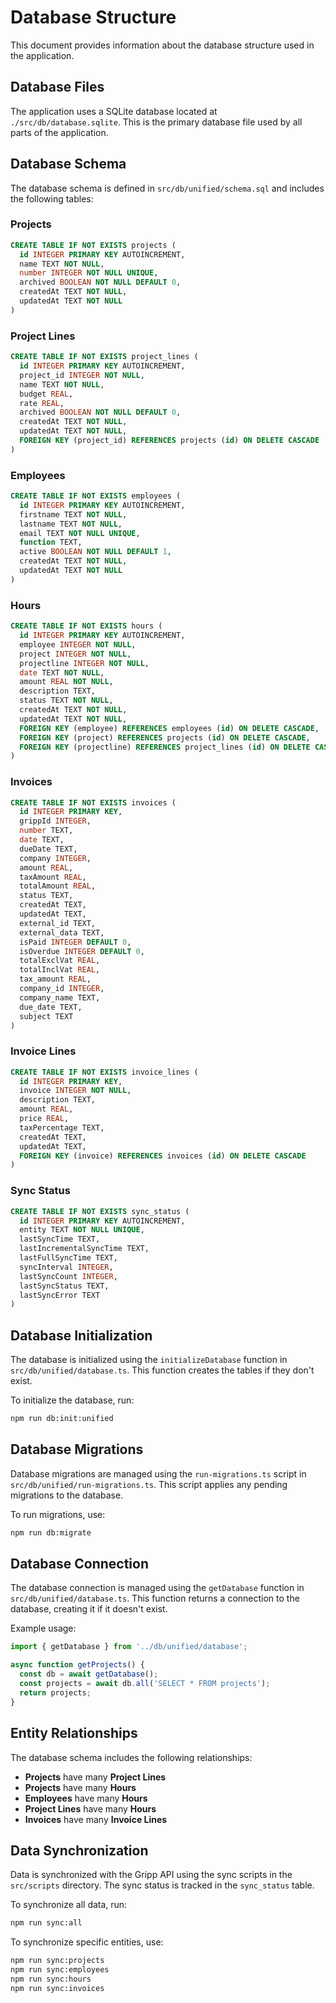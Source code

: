 # Database Structure

This document provides information about the database structure used in the application.

## Database Files

The application uses a SQLite database located at `./src/db/database.sqlite`. This is the primary database file used by all parts of the application.

## Database Schema

The database schema is defined in `src/db/unified/schema.sql` and includes the following tables:

### Projects

```sql
CREATE TABLE IF NOT EXISTS projects (
  id INTEGER PRIMARY KEY AUTOINCREMENT,
  name TEXT NOT NULL,
  number INTEGER NOT NULL UNIQUE,
  archived BOOLEAN NOT NULL DEFAULT 0,
  createdAt TEXT NOT NULL,
  updatedAt TEXT NOT NULL
)
```

### Project Lines

```sql
CREATE TABLE IF NOT EXISTS project_lines (
  id INTEGER PRIMARY KEY AUTOINCREMENT,
  project_id INTEGER NOT NULL,
  name TEXT NOT NULL,
  budget REAL,
  rate REAL,
  archived BOOLEAN NOT NULL DEFAULT 0,
  createdAt TEXT NOT NULL,
  updatedAt TEXT NOT NULL,
  FOREIGN KEY (project_id) REFERENCES projects (id) ON DELETE CASCADE
)
```

### Employees

```sql
CREATE TABLE IF NOT EXISTS employees (
  id INTEGER PRIMARY KEY AUTOINCREMENT,
  firstname TEXT NOT NULL,
  lastname TEXT NOT NULL,
  email TEXT NOT NULL UNIQUE,
  function TEXT,
  active BOOLEAN NOT NULL DEFAULT 1,
  createdAt TEXT NOT NULL,
  updatedAt TEXT NOT NULL
)
```

### Hours

```sql
CREATE TABLE IF NOT EXISTS hours (
  id INTEGER PRIMARY KEY AUTOINCREMENT,
  employee INTEGER NOT NULL,
  project INTEGER NOT NULL,
  projectline INTEGER NOT NULL,
  date TEXT NOT NULL,
  amount REAL NOT NULL,
  description TEXT,
  status TEXT NOT NULL,
  createdAt TEXT NOT NULL,
  updatedAt TEXT NOT NULL,
  FOREIGN KEY (employee) REFERENCES employees (id) ON DELETE CASCADE,
  FOREIGN KEY (project) REFERENCES projects (id) ON DELETE CASCADE,
  FOREIGN KEY (projectline) REFERENCES project_lines (id) ON DELETE CASCADE
)
```

### Invoices

```sql
CREATE TABLE IF NOT EXISTS invoices (
  id INTEGER PRIMARY KEY,
  grippId INTEGER,
  number TEXT,
  date TEXT,
  dueDate TEXT,
  company INTEGER,
  amount REAL,
  taxAmount REAL,
  totalAmount REAL,
  status TEXT,
  createdAt TEXT,
  updatedAt TEXT,
  external_id TEXT,
  external_data TEXT,
  isPaid INTEGER DEFAULT 0,
  isOverdue INTEGER DEFAULT 0,
  totalExclVat REAL,
  totalInclVat REAL,
  tax_amount REAL,
  company_id INTEGER,
  company_name TEXT,
  due_date TEXT,
  subject TEXT
)
```

### Invoice Lines

```sql
CREATE TABLE IF NOT EXISTS invoice_lines (
  id INTEGER PRIMARY KEY,
  invoice INTEGER NOT NULL,
  description TEXT,
  amount REAL,
  price REAL,
  taxPercentage TEXT,
  createdAt TEXT,
  updatedAt TEXT,
  FOREIGN KEY (invoice) REFERENCES invoices (id) ON DELETE CASCADE
)
```

### Sync Status

```sql
CREATE TABLE IF NOT EXISTS sync_status (
  id INTEGER PRIMARY KEY AUTOINCREMENT,
  entity TEXT NOT NULL UNIQUE,
  lastSyncTime TEXT,
  lastIncrementalSyncTime TEXT,
  lastFullSyncTime TEXT,
  syncInterval INTEGER,
  lastSyncCount INTEGER,
  lastSyncStatus TEXT,
  lastSyncError TEXT
)
```

## Database Initialization

The database is initialized using the `initializeDatabase` function in `src/db/unified/database.ts`. This function creates the tables if they don't exist.

To initialize the database, run:

```bash
npm run db:init:unified
```

## Database Migrations

Database migrations are managed using the `run-migrations.ts` script in `src/db/unified/run-migrations.ts`. This script applies any pending migrations to the database.

To run migrations, use:

```bash
npm run db:migrate
```

## Database Connection

The database connection is managed using the `getDatabase` function in `src/db/unified/database.ts`. This function returns a connection to the database, creating it if it doesn't exist.

Example usage:

```typescript
import { getDatabase } from '../db/unified/database';

async function getProjects() {
  const db = await getDatabase();
  const projects = await db.all('SELECT * FROM projects');
  return projects;
}
```

## Entity Relationships

The database schema includes the following relationships:

- **Projects** have many **Project Lines**
- **Projects** have many **Hours**
- **Employees** have many **Hours**
- **Project Lines** have many **Hours**
- **Invoices** have many **Invoice Lines**

## Data Synchronization

Data is synchronized with the Gripp API using the sync scripts in the `src/scripts` directory. The sync status is tracked in the `sync_status` table.

To synchronize all data, run:

```bash
npm run sync:all
```

To synchronize specific entities, use:

```bash
npm run sync:projects
npm run sync:employees
npm run sync:hours
npm run sync:invoices
```
